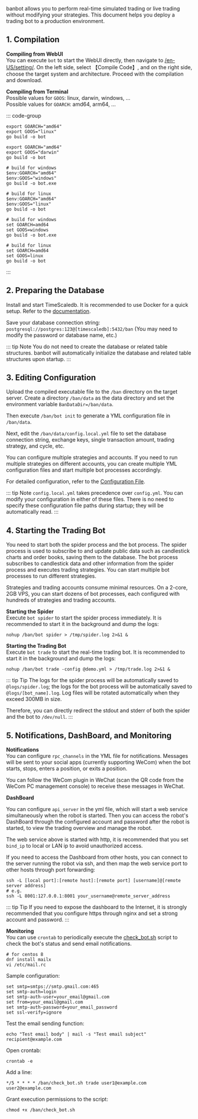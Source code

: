 banbot allows you to perform real-time simulated trading or live trading without modifying your strategies. This document helps you deploy a trading bot to a production environment.

## 1. Compilation
**Compiling from WebUI**  
You can execute `bot` to start the WebUI directly, then navigate to [/en-US/setting/](http://127.0.0.1:8000/en-US/setting/). On the left side, select 【Compile Code】, and on the right side, choose the target system and architecture. Proceed with the compilation and download.

**Compiling from Terminal**  
Possible values for `GOOS`: linux, darwin, windows, ...  
Possible values for `GOARCH`: amd64, arm64, ...

::: code-group
```shell [Linux]
export GOARCH="amd64"
export GOOS="linux"
go build -o bot
```

```shell [MacOS]
export GOARCH="amd64"
export GOOS="darwin"
go build -o bot
```

```shell [Windows Power Shell]
# build for windows
$env:GOARCH="amd64"
$env:GOOS="windows"
go build -o bot.exe

# build for linux
$env:GOARCH="amd64"
$env:GOOS="linux"
go build -o bot
```

```shell [Windows CMD]
# build for windows
set GOARCH=amd64
set GOOS=windows
go build -o bot.exe

# build for linux
set GOARCH=amd64
set GOOS=linux
go build -o bot
```
:::

## 2. Preparing the Database
Install and start TimeScaledb. It is recommended to use Docker for a quick setup. Refer to the [documentation](https://docs.timescale.com/self-hosted/latest/install/).

Save your database connection string: `postgresql://postgres:123@[timescaledb]:5432/ban` (You may need to modify the password or database name, etc.)

::: tip Note
You do not need to create the database or related table structures. banbot will automatically initialize the database and related table structures upon startup.
:::

## 3. Editing Configuration
Upload the compiled executable file to the `/ban` directory on the target server. Create a directory `/ban/data` as the data directory and set the environment variable `BanDataDir=/ban/data`.

Then execute `/ban/bot init` to generate a YML configuration file in `/ban/data`.

Next, edit the `/ban/data/config.local.yml` file to set the database connection string, exchange keys, single transaction amount, trading strategy, and cycle, etc.

You can configure multiple strategies and accounts. If you need to run multiple strategies on different accounts, you can create multiple YML configuration files and start multiple bot processes accordingly.

For detailed configuration, refer to the [Configuration File](./configuration.md).

::: tip Note
`config.local.yml` takes precedence over `config.yml`. You can modify your configuration in either of these files. There is no need to specify these configuration file paths during startup; they will be automatically read.
:::

## 4. Starting the Trading Bot
You need to start both the spider process and the bot process. The spider process is used to subscribe to and update public data such as candlestick charts and order books, saving them to the database.
The bot process subscribes to candlestick data and other information from the spider process and executes trading strategies. You can start multiple bot processes to run different strategies.

Strategies and trading accounts consume minimal resources. On a 2-core, 2GB VPS, you can start dozens of bot processes, each configured with hundreds of strategies and trading accounts.

**Starting the Spider**  
Execute `bot spider` to start the spider process immediately. It is recommended to start it in the background and dump the logs:
```shell
nohup /ban/bot spider > /tmp/spider.log 2>&1 &
```
**Starting the Trading Bot**  
Execute `bot trade` to start the real-time trading bot. It is recommended to start it in the background and dump the logs:
```shell
nohup /ban/bot trade -config @demo.yml > /tmp/trade.log 2>&1 &
```
::: tip Tip
The logs for the spider process will be automatically saved to `@logs/spider.log`; the logs for the bot process will be automatically saved to `@logs/[bot_name].log`. Log files will be rotated automatically when they exceed 300MB in size.

Therefore, you can directly redirect the stdout and stderr of both the spider and the bot to `/dev/null`.
:::

## 5. Notifications, DashBoard, and Monitoring
**Notifications**  
You can configure `rpc_channels` in the YML file for notifications. Messages will be sent to your social apps (currently supporting WeCom) when the bot starts, stops, enters a position, or exits a position.

You can follow the WeCom plugin in WeChat (scan the QR code from the WeCom PC management console) to receive these messages in WeChat.

**DashBoard**

You can configure `api_server` in the yml file, which will start a web service simultaneously when the robot is started. Then you can access the robot's DashBoard through the configured account and password after the robot is started, to view the trading overview and manage the robot.

The web service above is started with http, it is recommended that you set `bind_ip` to local or LAN ip to avoid unauthorized access.

If you need to access the Dashboard from other hosts, you can connect to the server running the robot via ssh, and then map the web service port to other hosts through port forwarding:
```shell
ssh -L [local port]:[remote host]:[remote port] [username]@[remote server address]
# e.g.
ssh -L 8001:127.0.0.1:8001 your_username@remote_server_address
```

::: tip Tip
If you need to expose the dashboard to the Internet, it is strongly recommended that you configure https through nginx and set a strong account and password.
:::

**Monitoring**  
You can use `crontab` to periodically execute the [check_bot.sh](https://github.com/banbox/banbot/blob/main/doc/check_bot.sh) script to check the bot's status and send email notifications.
```shell
# for centos 8
dnf install mailx
vi /etc/mail.rc
```
Sample configuration:
```text
set smtp=smtps://smtp.gmail.com:465
set smtp-auth=login
set smtp-auth-user=your_email@gmail.com
set from=your_email@gmail.com
set smtp-auth-password=your_email_password
set ssl-verify=ignore
```
Test the email sending function:
```shell
echo "Test email body" | mail -s "Test email subject" recipient@example.com
```
Open crontab:
```shell
crontab -e
```
Add a line:
```text
*/5 * * * * /ban/check_bot.sh trade user1@example.com user2@example.com
```
Grant execution permissions to the script:
```shell
chmod +x /ban/check_bot.sh
```